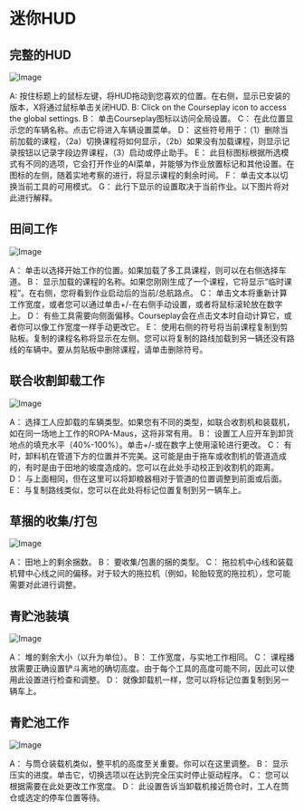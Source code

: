 # 迷你HUD

## 完整的HUD

![Image](/home/runner/work/CourseplayHelp/CourseplayHelp/minihudhelp_general_0_0_478_305.png)


A: 按住标题上的鼠标左键，将HUD拖动到您喜欢的位置。在右侧，显示已安装的版本，X将通过鼠标单击关闭HUD.
B: Click on the Courseplay icon to access the global settings.
B： 单击Courseplay图标以访问全局设置。
C： 在此位置显示您的车辆名称。点击它将进入车辆设置菜单。
D： 这些符号用于：（1）删除当前加载的课程，（2a）切换课程将如何显示，（2b）如果没有加载课程，则显示记录按钮以记录字段边界课程，（3）启动或停止助手。
E： 此目标图标根据所选模式有不同的选项，它会打开作业的AI菜单，并能够为作业放置标记和其他设置。在图标的左侧，随着实地考察的进行，将显示课程的剩余时间。
F： 单击文本以切换当前工具的可用模式。
G： 此行下显示的设置取决于当前作业。以下图片将对此进行解释。


## 田间工作

![Image](/home/runner/work/CourseplayHelp/CourseplayHelp/minihudhelp_fieldwork_0_0_478_305.png)


A： 单击以选择开始工作的位置。如果加载了多工具课程，则可以在右侧选择车道。
B： 显示加载的课程的名称。如果您刚刚生成了一个课程，它将显示“临时课程”。在右侧，您将看到作业启动后的当前/总航路点。
C： 单击文本将重新计算工作宽度，或者您可以通过单击+/-在右侧手动设置，或者将鼠标滚轮放在数字上。
D： 有些工具需要向侧面偏移。Courseplay会在点击文本时自动计算它，或者你可以像工作宽度一样手动更改它。
E： 使用右侧的符号将当前课程复制到剪贴板。复制的课程名称将显示在左侧。您可以将复制的路线加载到另一辆还没有路线的车辆中。要从剪贴板中删除课程，请单击删除符号。


## 联合收割卸载工作

![Image](/home/runner/work/CourseplayHelp/CourseplayHelp/minihudhelp_combineunload_0_0_478_305.png)


A： 选择工人应卸载的车辆类型。如果您有不同的类型，如联合收割机和装载机，如在同一场地上工作的ROPA-Maus，这将非常有用。
B： 设置工人应开车到卸货地点的填充水平（40%-100%）。单击+/-或在数字上使用滚轮进行更改。
C： 有时，卸料机在管道下方的位置并不完美。这可能是由于拖车或收割机的管道造成的，有时是由于田地的坡度造成的。您可以在此处手动校正到收割机的距离。
D： 与上面相同，但在这里可以将卸粮器相对于管道的位置调整到前面或后面。
E： 与复制路线类似，您可以在此处将标记位置复制到另一辆车上。


## 草捆的收集/打包

![Image](/home/runner/work/CourseplayHelp/CourseplayHelp/minihudhelp_balecollect_0_0_478_305.png)


A： 田地上的剩余捆数。
B： 要收集/包裹的捆的类型。
C： 拖拉机中心线和装载机臂中心线之间的偏移。对于较大的拖拉机（例如，轮胎较宽的拖拉机），您可能需要对此进行调整。


## 青贮池装填

![Image](/home/runner/work/CourseplayHelp/CourseplayHelp/minihudhelp_siloloader_0_0_478_305.png)


A： 堆的剩余大小（以升为单位）。
B： 工作宽度，与实地工作相同。
C： 课程播放需要正确设置铲斗离地的确切高度。由于每个工具的高度可能不同，因此可以使用此设置进行检查和调整。
D： 就像卸载机一样，您可以将标记位置复制到另一辆车上。


## 青贮池工作

![Image](/home/runner/work/CourseplayHelp/CourseplayHelp/minihudhelp_siloworker_0_0_478_305.png)


A： 与筒仓装载机类似，整平机的高度至关重要。你可以在这里调整。
B： 显示压实的进度。单击它，切换选项以在达到完全压实时停止驱动程序。
C： 您可以根据需要在此处更改工作宽度。
D： 此设置告诉当卸载机接近筒仓时，工人在筒仓或选定的停车位置等待。


